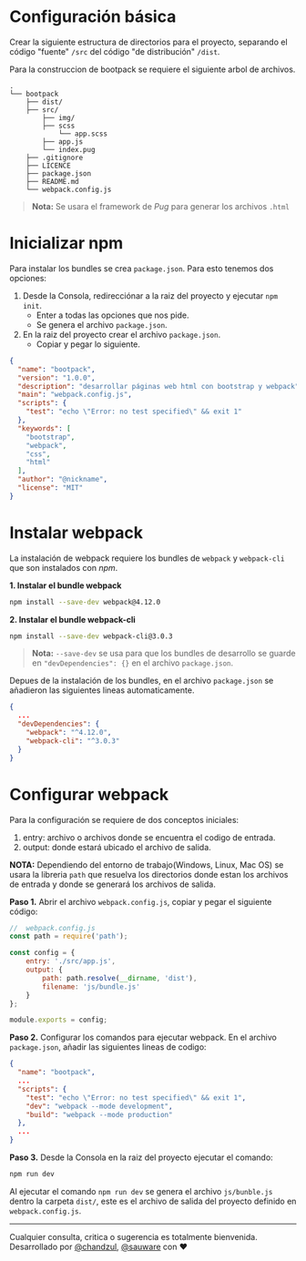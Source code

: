 # Configuración básica

Crear la siguiente estructura de directorios para el proyecto, separando el código "fuente" `/src` del código "de distribución" `/dist`.

Para la construccion de bootpack se requiere el siguiente arbol de archivos.

```text
.
└── bootpack
    ├── dist/
    ├── src/
    	├── img/
        ├── scss
        	└── app.scss
        ├── app.js
        └── index.pug
    ├── .gitignore
    ├── LICENCE
    ├── package.json
    ├── README.md
    └── webpack.config.js
```

> **Nota:** Se usara el framework de _Pug_ para generar los archivos `.html`

# Inicializar npm

Para instalar los bundles se crea `package.json`. Para esto tenemos dos opciones: 

1. Desde la Consola, redirecciónar a la raiz del proyecto y ejecutar `npm init`.
	 * Enter a todas las opciones que nos pide.
   * Se genera el archivo `package.json`.
2. En la raiz del proyecto crear el archivo `package.json`.
	* Copiar y pegar lo siguiente.

```json
{
  "name": "bootpack",
  "version": "1.0.0",
  "description": "desarrollar páginas web html con bootstrap y webpack",
  "main": "webpack.config.js",
  "scripts": {
    "test": "echo \"Error: no test specified\" && exit 1"
  },
  "keywords": [
    "bootstrap",
    "webpack",
    "css",
    "html"
  ],
  "author": "@nickname",
  "license": "MIT"
}

```

# Instalar webpack

La instalación de webpack requiere los bundles de `webpack` y `webpack-cli` que son instalados con *npm*.

**1. Instalar el bundle webpack**

```bash
npm install --save-dev webpack@4.12.0
```

**2. Instalar el bundle webpack-cli**

```bash
npm install --save-dev webpack-cli@3.0.3
```

> **Nota:** `--save-dev` se usa para que los bundles de desarrollo se guarde en `"devDependencies": {}` en el archivo `package.json`.

Depues de la instalación de los bundles, en el archivo `package.json` se añadieron las siguientes lineas automaticamente.

```json
{
  ...
  "devDependencies": {
    "webpack": "^4.12.0",
    "webpack-cli": "^3.0.3"
  }
}
```

# Configurar webpack

Para la configuración se requiere de dos conceptos iniciales:

1. entry: archivo o archivos donde se encuentra el codigo de entrada.
2. output: donde estará ubicado el archivo de salida.

**NOTA:** Dependiendo del entorno de trabajo(Windows, Linux, Mac OS) se usara la libreria `path` que resuelva los directorios donde estan los archivos de entrada y donde se generará los archivos de salida.

**Paso 1.** Abrir el archivo `webpack.config.js`, copiar y pegar el siguiente código:

```javascript
//  webpack.config.js 
const path = require('path');

const config = {
    entry: './src/app.js',
    output: {
        path: path.resolve(__dirname, 'dist'),
        filename: 'js/bundle.js'
    }
};

module.exports = config;
```

**Paso 2.** Configurar los comandos para ejecutar webpack. En el archivo `package.json`, añadir las siguientes lineas de codigo:

```json
{
  "name": "bootpack",
  ...
  "scripts": {
    "test": "echo \"Error: no test specified\" && exit 1",
    "dev": "webpack --mode development",
    "build": "webpack --mode production"
  },
  ...
}

```

**Paso 3.** Desde la Consola en la raiz del proyecto ejecutar el comando:

```bash
npm run dev
```


Al ejecutar el comando `npm run dev` se genera el archivo `js/bunble.js` dentro la carpeta `dist/`,  este es el archivo de salida del proyecto definido en `webpack.config.js`.  

***

Cualquier consulta, critica o sugerencia es totalmente bienvenida. Desarrollado por [@chandzul](https://chandzul.com), [@sauware](https://sauware.com) con :heart: